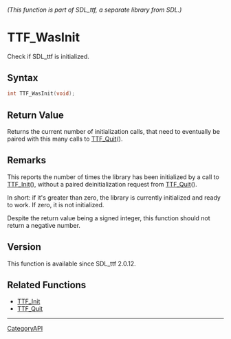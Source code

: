 ###### (This function is part of SDL_ttf, a separate library from SDL.)
# TTF_WasInit

Check if SDL_ttf is initialized.

## Syntax

```c
int TTF_WasInit(void);

```

## Return Value

Returns the current number of initialization calls, that need to eventually
be paired with this many calls to [TTF_Quit](TTF_Quit)().

## Remarks

This reports the number of times the library has been initialized by a call
to [TTF_Init](TTF_Init)(), without a paired deinitialization request from
[TTF_Quit](TTF_Quit)().

In short: if it's greater than zero, the library is currently initialized
and ready to work. If zero, it is not initialized.

Despite the return value being a signed integer, this function should not
return a negative number.

## Version

This function is available since SDL_ttf 2.0.12.

## Related Functions

* [TTF_Init](TTF_Init)
* [TTF_Quit](TTF_Quit)

----
[CategoryAPI](CategoryAPI)

